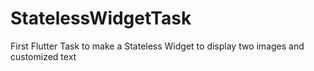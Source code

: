 # StatelessWidgetTask
First Flutter Task to make a Stateless Widget to display two images and customized text
